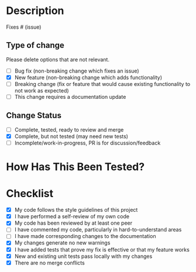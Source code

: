 # Description

Fixes # (issue)

## Type of change

Please delete options that are not relevant.

- [ ] Bug fix (non-breaking change which fixes an issue)
- [x] New feature (non-breaking change which adds functionality)
- [ ] Breaking change (fix or feature that would cause existing functionality to not work as expected)
- [ ] This change requires a documentation update

## Change Status

- [ ] Complete, tested, ready to review and merge
- [x] Complete, but not tested (may need new tests)
- [ ] Incomplete/work-in-progress, PR is for discussion/feedback

# How Has This Been Tested?

# Checklist

- [x] My code follows the style guidelines of this project
- [x] I have performed a self-review of my own code
- [x] My code has been reviewed by at least one peer
- [ ] I have commented my code, particularly in hard-to-understand areas
- [ ] I have made corresponding changes to the documentation
- [x] My changes generate no new warnings
- [x] I have added tests that prove my fix is effective or that my feature works
- [x] New and existing unit tests pass locally with my changes
- [x] There are no merge conflicts
